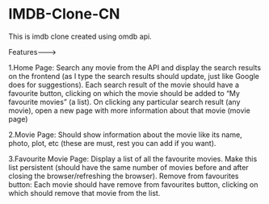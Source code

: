 # IMDB-Clone-CN
This is imdb clone created using omdb api.

Features--->

1.Home Page:
Search any movie from the API and display the search results on the frontend (as I type the search results should update, just like Google does for suggestions).
Each search result of the movie should have a favourite button, clicking on which the movie should be added to “My favourite movies” (a list).
On clicking any particular search result (any movie), open a new page with more information about that movie (movie page)

2.Movie Page:
Should show information about the movie like its name, photo, plot, etc (these are must, rest you can add if you want).

3.Favourite Movie Page:
Display a list of all the favourite movies.
Make this list persistent (should have the same number of movies before and after closing the browser/refreshing the browser).
Remove from favourites button: Each movie should have remove from favourites button, clicking on which should remove that movie from the list.

